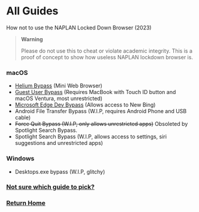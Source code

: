# All Guides
How not to use the NAPLAN Locked Down Browser (2023)
> **Warning**
>
> Please do not use this to cheat or violate academic integrity. This is a proof of concept to show how useless NAPLAN lockdown browser is.

### macOS
- [Helium Bypass](macos/helium.md) (Mini Web Browser)
- [Guest User Bypass](macos/guest.md) (Requires MacBook with Touch ID button and macOS Ventura, most unrestricted)
- [Microsoft Edge Dev Bypass](macos/edgedev.md) (Allows access to New Bing)
- Android File Transfer Bypass (W.I.P, requires Android Phone and USB cable)
- ~~Force Quit Bypass (W.I.P, only allows unrestricted apps)~~ Obsoleted by Spotlight Search Bypass.
- Spotlight Search Bypass (W.I.P, allows access to settings, siri suggestions and unrestricted apps)

### Windows 
- Desktops.exe bypass (W.I.P, glitchy)

### [Not sure which guide to pick?](chooser.md)

### [Return Home](../../README.md)